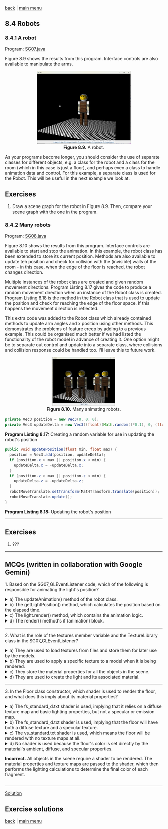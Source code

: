 [back](ch8.md) | [main menu](../README.md)
 
## 8.4 Robots

### 8.4.1 A robot

Program: [SG07.java](/ch8_sg/ch8_7_robot)

Figure 8.9 shows the results from this program. Interface controls are also available to manipulate the arms. 

<p align="center">
  <img src="ch8_img/ch8_7_robot.png" alt="a robot" width="300"><br>
  <strong>Figure 8.9.</strong> A robot.
</p>

As your programs become longer, you should consider the use of separate classes for different objects, e.g. a class for the robot and a class for the room (which in this case is just a floor), and perhaps even a class to handle animation data and control. For this example, a separate class is used for the Robot. This will be useful in the next example we look at.

## Exercises

1. Draw a scene graph for the robot in Figure 8.9. Then, compare your scene graph with the one in the program. 

### 8.4.2 Many robots

Program: [SG08.java](/ch8_sg/ch8_8_robot_many)

Figure 8.10 shows the results from this program. Interface controls are available to start and stop the animation. In this example, the robot class has been extended to store its current position. Methods are also available to update teh position and check for collision with the (invisible) walls of the room - in this case, when the edge of the floor is reached, the robot changes direction. 

Multiple instances of the robot class are created and given random movement directions. Program Listing 8.17 gives the code to produce a random movement direction when an instance of the Robot class is created. Program Listing 8.18 is the method in the Robot class that is used to update the position and check for reaching the edge of the floor space. If this happens the movement direction is reflected. 

This extra code was added to the Robot class which already contained methods to update arm angles and x position using other methods. This demonstrates the problems of feature creep by adding to a previous example. This could be organised much better if we had listed the functionality of the robot model in advance of creating it. One option might be to separate out control and update into a separate class, where collisions and collision response could be handled too. I'll leave this to future work.

<p align="center">
  <img src="ch8_img/ch8_8_robot_many.png" alt="many robots" width="200"><br>
  <strong>Figure 8.10.</strong> Many animating robots.
</p>

```java
private Vec3 position = new Vec3(0, 0, 0);
private Vec3 updateDelta = new Vec3((float)(Math.random()*0.1), 0, (float)(Math.random()*0.1));
```

**Program Listing 8.17:** Creating a random variable for use in updating the robot's position


```java
public void updatePosition(float min, float max) {
  position = Vec3.add(position, updateDelta);
  if (position.x > max || position.x < min) {
    updateDelta.x = -updateDelta.x;
  }
  if (position.z > max || position.z < min) {
    updateDelta.z = -updateDelta.z;
  }
  robotMoveTranslate.setTransform(Mat4Transform.translate(position));
  robotMoveTranslate.update();
}
```

**Program Listing 8.18:** Updating the robot's position

---

## Exercises

1. ???

---

## MCQs (written in collaboration with Google Gemini)

<p>1. Based on the SG07_GLEventListener code, which of the following is responsible for animating the light's position?</p>

<details>
<summary>a) The updateAnimation() method of the robot class.</summary>
<p><b>Incorrect.</b> The robot.updateAnimation() method is called for the robot, not the light. The light's position is updated by a different method.</p>
</details>

<details>
<summary>b) The getLightPosition() method, which calculates the position based on the elapsed time.</summary>
<p><b>Correct.</b> The code shows that the render() method calls light.setPosition(getLightPosition()), and the getLightPosition() method uses a trigonometric function of elapsedTime to calculate a new position for each frame, creating a circular motion.</p>
</details>

<details>
<summary>c) The light.render() method, which contains the animation logic.</summary>
<p><b>Incorrect.</b> The light.render() method is called to draw the light object, but the position is passed to it from the render() method. The animation logic is separate from the rendering itself.</p>
</details>

<details>
<summary>d) The render() method's if (animation) block.</summary>
<p><b>Incorrect.</b> The if (animation) block controls the robot's animation, not the light's. The light's position is updated every frame regardless of whether the animation flag is true.</p>
</details>

---

<p>2. What is the role of the textures member variable and the TextureLibrary class in the SG07_GLEventListener? </p>

<details>
<summary>a) They are used to load textures from files and store them for later use by the models.</summary>
<p><b>Correct.</b> In the initialise method, a new TextureLibrary is created, and the add() method is called multiple times to load different textures (e.g., "chequerboard.jpg," "smile.png") from the file system and store them with a name.</p>
</details>

<details>
<summary>b) They are used to apply a specific texture to a model when it is being rendered.</summary>
<p><b>Incorrect.</b> The TextureLibrary only stores the textures. Applying them to a model is done by setting the texture maps on the Material object, as seen in the Floor class constructor.</p>
</details>

<details>
<summary>c) They store the material properties for all the objects in the scene.</summary>
<p><b>Incorrect.</b> The Material class stores material properties. The TextureLibrary is specifically for managing textures.</p>
</details>

<details>
<summary>d) They are used to create the light and its associated material.</summary>
<p><b>Incorrect.</b> The Light class is responsible for the light source. The Material class handles its properties. The TextureLibrary is not directly involved in setting up the light.</p>
</details>

---

<p>3. In the Floor class constructor, which shader is used to render the floor, and what does this imply about its material properties?</p>

<details>
<summary>a) The fs_standard_d.txt shader is used, implying that it relies on a diffuse texture map and basic lighting properties, but not a specular or emission map.</summary>
<p><b>Correct.</b> The constructor creates a new Shader with the fragment shader fs_standard_d.txt. It then calls material.setDiffuseMap(diffuse) and sets the specular and emission maps to null, which aligns with the shader's purpose of handling a diffuse texture and basic lighting but nothing more.</p>
</details>

<details>
<summary>b) The fs_standard_d.txt shader is used, implying that the floor will have both a diffuse texture and a specular texture.</summary>
<p><b>Incorrect.</b> The _d in the shader name stands only for diffuse. A shader that handles both diffuse and specular maps would likely be named fs_standard_ds.txt.</p>
</details>

<details>
<summary>c) The vs_standard.txt shader is used, which means the floor will be rendered with no texture maps at all.</summary>
<p><b>Incorrect.</b> vs_standard.txt is the vertex shader, which handles geometry transformations. The fragment shader, fs_standard_d.txt, handles the material properties and texturing.</p>
</details>

<details>
<summary>d) No shader is used because the floor's color is set directly by the material's ambient, diffuse, and specular properties.</p>
<p><b>Incorrect.</b> All objects in the scene require a shader to be rendered. The material properties and texture maps are passed to the shader, which then performs the lighting calculations to determine the final color of each fragment.</p>
</details>

---

[Solution](#exercise-solutions)

## Exercise solutions

[back](ch8.md) | [main menu](../README.md)
